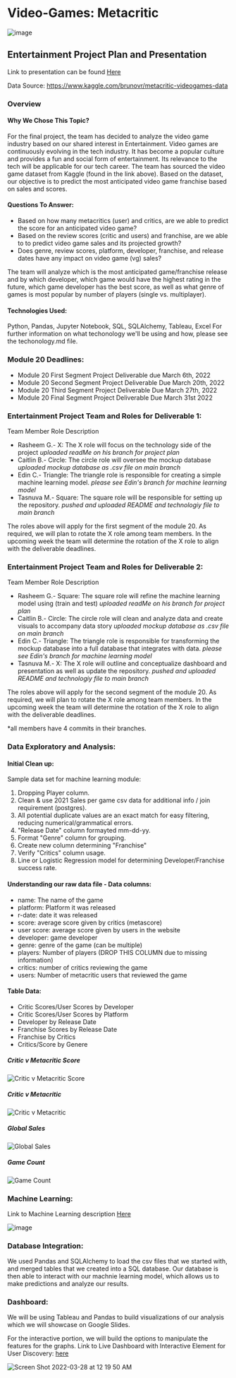 # Video-Games: Metacritic
![image](https://hips.hearstapps.com/hmg-prod.s3.amazonaws.com/images/gridoffset-videogames-1-1585583517.jpg)

## Entertainment Project Plan and Presentation
Link to presentation can be found [Here](https://docs.google.com/presentation/d/1Ufqt-ugDe9Q2NsigC36nNvBCTmWIoBLgSVdLJVUhqxk/edit#slide=id.gc6f980f91_0_0)

Data Source: https://www.kaggle.com/brunovr/metacritic-videogames-data
### Overview 
#### Why We Chose This Topic?
For the final project, the team has decided to analyze the video game industry based on our shared interest in Entertainment. Video games are continuously evolving in the tech industry. It has become a popular culture and provides a fun and social form of entertainment. Its relevance to the tech will be applicable for our tech career. The team has sourced the video game dataset from Kaggle (found in the link above). Based on the dataset, our objective is to predict the most anticipated video game franchise based on sales and scores. 
#### Questions To Answer: 
- Based on how many metacritics (user) and critics, are we able to predict the score for an anticipated video game?
- Based on the review scores (critic and users) and franchise, are we able to to predict video game sales and its projected growth?
- Does genre, review scores, platform, developer, franchise, and release dates have any impact on video game (vg) sales?

The team will analyze which is the most anticipated game/franchise release and by which developer, which game would have the highest rating in the future, which game developer has the best score, as well as what genre of games is most popular by number of players (single vs. multiplayer).
#### Technologies Used: 

Python, Pandas, Jupyter Notebook, SQL, SQLAlchemy, Tableau, Excel
For further information on what techonology we'll be using and how, please see the techonology.md file. 

### Module 20 Deadlines:

- Module 20 First Segment Project Deliverable due March 6th, 2022
- Module 20 Second Segment Project Deliverable Due March 20th, 2022
- Module 20 Third Segment Project Deliverable Due March 27th, 2022
- Module 20 Final Segment Project Deliverable Due March 31st 2022

### Entertainment Project Team and Roles for Deliverable 1:
Team Member Role Description 
- Rasheem G.- X: The X role will focus on the technology side of the project *uploaded readMe on his branch for project plan*
- Caitlin B.- Circle: The circle role will oversee the mockup database *uploaded mockup database as .csv file on main branch*
- Edin C.- Triangle: The triangle role is responsible for creating a simple machine learning model. *please see Edin's branch for machine learning model*
- Tasnuva M.- Square: The square role will be responsible for setting up the repository. *pushed and uploaded README and technologiy file to main branch*

The roles above will apply for the first segment of the module 20. As required, we will plan to rotate the X role among team members. In the upcoming week the team will determine the rotation of the X role to align with the deliverable deadlines.

### Entertainment Project Team and Roles for Deliverable 2:
Team Member Role Description 
- Rasheem G.- Square: The square role will refine the machine learning model using (train and test) *uploaded readMe on his branch for project plan*
- Caitlin B.- Circle: The circle role will clean and analyze data and create visuals to accompany data story *uploaded mockup database as .csv file on main branch*
- Edin C.- Triangle: The triangle role is responsible for transforming the mockup database into a full database that integrates with data. *please see Edin's branch for machine learning model*
- Tasnuva M.- X: The X role will outline and conceptualize dashboard and presentation as well as update the repository. *pushed and uploaded README and technologiy file to main branch*

The roles above will apply for the second segment of the module 20. As required, we will plan to rotate the X role among team members. In the upcoming week the team will determine the rotation of the X role to align with the deliverable deadlines.

 *all members have 4 commits in their branches.

### Data Exploratory and Analysis: 
#### Initial Clean up: 
Sample data set for machine learning module:
1) Dropping Player column.
2) Clean & use 2021 Sales per game csv data for additional info / join requirement (postgres). 
3) All potential duplicate values are an exact match for easy filtering, reducing numerical/grammatical errors.
4) "Release Date" column formayted mm-dd-yy.
5) Format "Genre" column for grouping.
6) Create new column determining "Franchise"
7) Verify "Critics" column usage. 
8) Line or Logistic Regression model for determining Developer/Franchise success rate.

#### Understanding our raw data file - Data columns:
* name: The name of the game
* platform: Platform it was released
* r-date: date it was released
* score: average score given by critics (metascore)
* user score: average score given by users in the website
* developer: game developer
* genre: genre of the game (can be multiple)
* players: Number of players (DROP THIS COLUMN due to missing information)
* critics: number of critics reviewing the game
* users: Number of metacritic users that reviewed the game

#### Table Data: 
* Critic Scores/User Scores by Developer 
* Critic Scores/User Scores by Platform 
* Developer by Release Date 
* Franchise Scores by Release Date 
* Franchise by Critics
* Critics/Score by Genere


##### Critic v Metacritic Score
![Critic v Metacritic Score](https://user-images.githubusercontent.com/93060074/160318680-704eacb9-af2c-4fc7-aa10-ef76799d73c3.jpg)

##### Critic v Metacritic
![Critic v Metacritic](https://user-images.githubusercontent.com/93060074/160318689-353a371e-59e9-4963-ba1c-2f56e673271b.jpg)

##### Global Sales
![Global Sales](https://user-images.githubusercontent.com/93060074/160318698-1ad6cb7c-59e6-4259-aedb-ff74dc5f11b3.jpg)

##### Game Count
![Game Count](https://user-images.githubusercontent.com/93060074/160318709-693ebea4-394b-40f8-bf27-55c10251f58a.jpg)


### Machine Learning:
Link to Machine Learning description [Here](https://github.com/taznuva/Entertainment_project/blob/main/Module%2020%20Second%20Segment%20UPDATED)

![image](https://user-images.githubusercontent.com/33046642/160321071-2b1f0649-d8f6-4942-af7a-d7ce083ac8c5.png)

### Database Integration:
We used Pandas and SQLAlchemy to load the csv files that we started with, and merged tables that we created into a SQL database. Our database is then able to interact with our machnie learning model, which allows us to make predictions and analyze our results.

### Dashboard:
We will be using Tableau and Pandas to build visualizations of our analysis which we will showcase on Google Slides. 

For the interactive portion, we will build the options to manipulate the features for the graphs.
Link to Live Dashboard with Interactive Element for User Discovery: [here](https://public.tableau.com/views/FinalProjectDash_16484347260900/Dashboard1?:language=en-US&:display_count=n&:origin=viz_share_link)

![Screen Shot 2022-03-28 at 12 19 50 AM](https://user-images.githubusercontent.com/91990957/160326044-396c818a-999e-41fe-b9d4-b531fc0ad93e.png)

